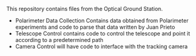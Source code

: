 This repository contains files from the Optical Ground Station.
  - Polarimeter Data Collection Contains data obtained from Polarimeter experiments and code to parse that data written by Juan Prieto
  - Telescope Control contains code to control the telescope and point it according to a predetermined path
  - Camera Control will have code to interface with the tracking camera
